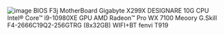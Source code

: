 ![image](https://user-images.githubusercontent.com/9653438/198443597-eefb89b4-6a59-4f08-8835-1c3a5d87b1f6.png)
BIOS F3j
MotherBoard Gigabyte X299X DESIGNARE 10G
CPU Intel® Core™ i9-10980XE
GPU AMD Radeon™ Pro WX 7100
Meoory G.Skill F4-2666C19Q2-256GTRG (8x32GB)
WIFI+BT fenvi T919

